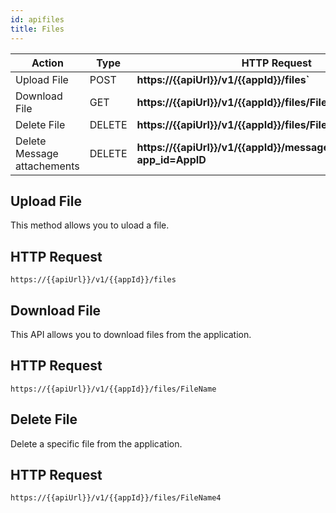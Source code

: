 ```yaml
---
id: apifiles
title: Files
---
```

|Action|Type|HTTP Request|
|---|---|---|
|Upload File|POST|**https://{{apiUrl}}/v1/{{appId}}/files`**|
|Download File|GET|**https://{{apiUrl}}/v1/{{appId}}/files/FileName**|
|Delete File|DELETE|**https://{{apiUrl}}/v1/{{appId}}/files/FileName4**|
|Delete Message attachements|DELETE|**https://{{apiUrl}}/v1/{{appId}}/messages/5/attachments?app_id=AppID**|

## Upload File ##

This method allows you to uload a file.

## HTTP Request ##

```https://{{apiUrl}}/v1/{{appId}}/files```

## Download File ##

This API allows you to download files from the application.

## HTTP Request ##

```https://{{apiUrl}}/v1/{{appId}}/files/FileName```

## Delete File ##

Delete a specific file from the application.

## HTTP Request ##

```https://{{apiUrl}}/v1/{{appId}}/files/FileName4```
